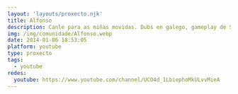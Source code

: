 ```yaml
---
layout: 'layouts/proxecto.njk'
title: Alfonso
description: Canle para as miñas movidas. Dubs en galego, gameplay de Skyrim, Elden Ring, Dark Souls... o que a min me apeteza realmente.
img: /img/comunidade/Alfonso.webp
date: 2014-01-06 18:53:05
platform: youtube
type: proxecto
tags:
  - youtube
redes:
  youtube: https://www.youtube.com/channel/UCO4d_1LbiephoMkULvvMieA
---
```

